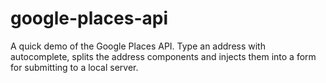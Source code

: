 # google-places-api
A quick demo of the Google Places API. Type an address with autocomplete, splits the address components and injects them into a form for submitting to a local server.

